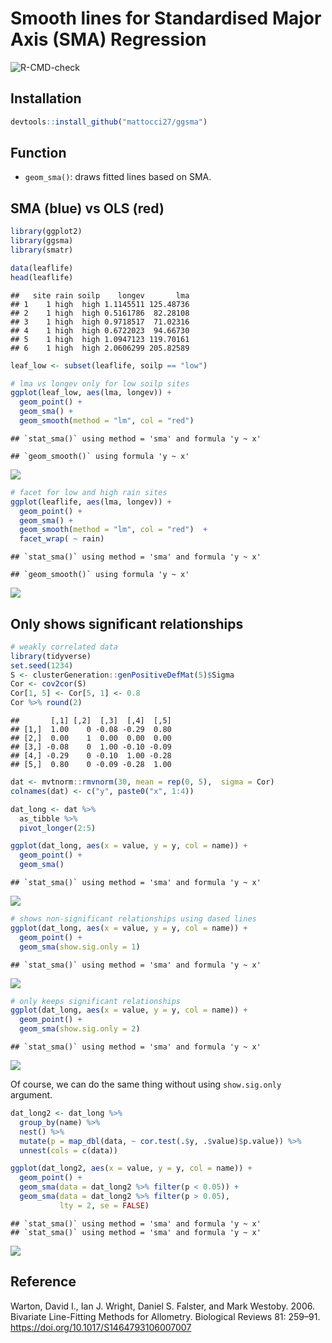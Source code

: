 
# Smooth lines for Standardised Major Axis (SMA) Regression

![R-CMD-check](https://github.com/mattocci27/ggsma/workflows/R-CMD-check/badge.svg?branch=master)

## Installation

``` r
devtools::install_github("mattocci27/ggsma")
```

## Function

-   `geom_sma()`: draws fitted lines based on SMA.

## SMA (blue) vs OLS (red)

``` r
library(ggplot2)
library(ggsma)
library(smatr)

data(leaflife)
head(leaflife)
```

    ##   site rain soilp    longev       lma
    ## 1    1 high  high 1.1145511 125.48736
    ## 2    1 high  high 0.5161786  82.28108
    ## 3    1 high  high 0.9718517  71.02316
    ## 4    1 high  high 0.6722023  94.66730
    ## 5    1 high  high 1.0947123 119.70161
    ## 6    1 high  high 2.0606299 205.82589

``` r
leaf_low <- subset(leaflife, soilp == "low")

# lma vs longev only for low soilp sites
ggplot(leaf_low, aes(lma, longev)) +
  geom_point() +
  geom_sma() +
  geom_smooth(method = "lm", col = "red") 
```

    ## `stat_sma()` using method = 'sma' and formula 'y ~ x'

    ## `geom_smooth()` using formula 'y ~ x'

![](README_files/figure-gfm/unnamed-chunk-3-1.png)<!-- -->

``` r
# facet for low and high rain sites 
ggplot(leaflife, aes(lma, longev)) +
  geom_point() +
  geom_sma() +
  geom_smooth(method = "lm", col = "red")  +
  facet_wrap( ~ rain)
```

    ## `stat_sma()` using method = 'sma' and formula 'y ~ x'

    ## `geom_smooth()` using formula 'y ~ x'

![](README_files/figure-gfm/unnamed-chunk-4-1.png)<!-- -->

## Only shows significant relationships

``` r
# weakly correlated data
library(tidyverse)
set.seed(1234)
S <- clusterGeneration::genPositiveDefMat(5)$Sigma
Cor <- cov2cor(S)
Cor[1, 5] <- Cor[5, 1] <- 0.8
Cor %>% round(2)
```

    ##       [,1] [,2]  [,3]  [,4]  [,5]
    ## [1,]  1.00    0 -0.08 -0.29  0.80
    ## [2,]  0.00    1  0.00  0.00  0.00
    ## [3,] -0.08    0  1.00 -0.10 -0.09
    ## [4,] -0.29    0 -0.10  1.00 -0.28
    ## [5,]  0.80    0 -0.09 -0.28  1.00

``` r
dat <- mvtnorm::rmvnorm(30, mean = rep(0, 5),  sigma = Cor) 
colnames(dat) <- c("y", paste0("x", 1:4))

dat_long <- dat %>%
  as_tibble %>%
  pivot_longer(2:5)

ggplot(dat_long, aes(x = value, y = y, col = name)) +
  geom_point() +
  geom_sma()
```

    ## `stat_sma()` using method = 'sma' and formula 'y ~ x'

![](README_files/figure-gfm/unnamed-chunk-5-1.png)<!-- -->

``` r
# shows non-significant relationships using dased lines
ggplot(dat_long, aes(x = value, y = y, col = name)) +
  geom_point() +
  geom_sma(show.sig.only = 1)
```

    ## `stat_sma()` using method = 'sma' and formula 'y ~ x'

![](README_files/figure-gfm/unnamed-chunk-5-2.png)<!-- -->

``` r
# only keeps significant relationships 
ggplot(dat_long, aes(x = value, y = y, col = name)) +
  geom_point() +
  geom_sma(show.sig.only = 2)
```

    ## `stat_sma()` using method = 'sma' and formula 'y ~ x'

![](README_files/figure-gfm/unnamed-chunk-5-3.png)<!-- -->

Of course, we can do the same thing without using `show.sig.only`
argument.

``` r
dat_long2 <- dat_long %>%
  group_by(name) %>%
  nest() %>%
  mutate(p = map_dbl(data, ~ cor.test(.$y, .$value)$p.value)) %>%
  unnest(cols = c(data))

ggplot(dat_long2, aes(x = value, y = y, col = name)) +
  geom_point() +
  geom_sma(data = dat_long2 %>% filter(p < 0.05)) +
  geom_sma(data = dat_long2 %>% filter(p > 0.05),
           lty = 2, se = FALSE)
```

    ## `stat_sma()` using method = 'sma' and formula 'y ~ x'
    ## `stat_sma()` using method = 'sma' and formula 'y ~ x'

![](README_files/figure-gfm/unnamed-chunk-6-1.png)<!-- -->

## Reference

Warton, David I., Ian J. Wright, Daniel S. Falster, and Mark Westoby.
2006. Bivariate Line-Fitting Methods for Allometry. Biological Reviews
81: 259–91. <https://doi.org/10.1017/S1464793106007007>
